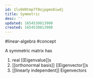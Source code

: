 ```yaml
---
id: 1lu9d0tmp7f0ojpgmo8iwdj
title: Symmetric
desc: ''
updated: 1654530813900
created: 1654530813900
---
```

#linear-algebra #concept

A symmetric matrix has
1. real [[Eigenvalue]]s
2. [[orthonormal basis]] [[Eigenvector]]s
3. [[linearly independent]] Eigenvectors
